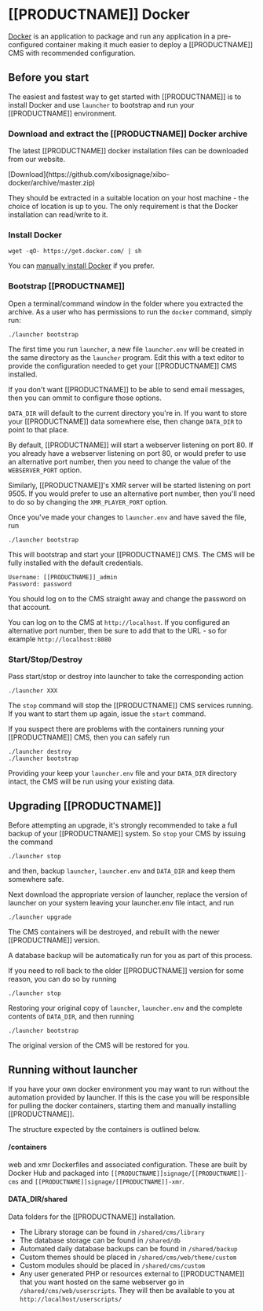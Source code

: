 <!--toc=getting_started-->
# [[PRODUCTNAME]] Docker

[Docker](https://docker.com/) is an application to package and run any
application in a pre-configured container making it much easier to deploy a [[PRODUCTNAME]]
CMS with recommended configuration.

## Before you start

The easiest and fastest way to get started with [[PRODUCTNAME]] is to
install Docker and use `launcher` to bootstrap and run your [[PRODUCTNAME]]
environment.

### Download and extract the [[PRODUCTNAME]] Docker archive

The latest [[PRODUCTNAME]] docker installation files can be downloaded
from our website.

<nonwhite>
[Download](https://github.com/xibosignage/xibo-docker/archive/master.zip)
</nonwhite>

They should be extracted in a suitable location on your host machine - the
choice of location is up to you. The only requirement is that the Docker
installation can read/write to it.

### Install Docker

```
wget -qO- https://get.docker.com/ | sh
```

You can [manually install Docker](https://docs.docker.com/installation/) if you
prefer.

### Bootstrap [[PRODUCTNAME]]
Open a terminal/command window in the folder where you extracted the archive.
As a user who has permissions to run the `docker` command, simply run:

```
./launcher bootstrap
```
The first time you run `launcher`, a new file `launcher.env` will be created in
the same directory as the `launcher` program. Edit this with a text editor to
provide the configuration needed to get your [[PRODUCTNAME]] CMS installed.

If you don't want [[PRODUCTNAME]] to be able to send email messages, then you can ommit to
configure those options.

`DATA_DIR` will default to the current directory you're in. If you want to store
your [[PRODUCTNAME]] data somewhere else, then change `DATA_DIR` to point to that place.

By default, [[PRODUCTNAME]] will start a webserver listening on port 80. If you already
have a webserver listening on port 80, or would prefer to use an alternative
port number, then you need to change the value of the `WEBSERVER_PORT` option.

Similarly, [[PRODUCTNAME]]'s XMR server will be started listening on port 9505. If you
would prefer to use an alternative port number, then you'll need to do so by
changing the `XMR_PLAYER_PORT` option.

Once you've made your changes to `launcher.env` and have saved the file, run

```
./launcher bootstrap
```

This will bootstrap and start your [[PRODUCTNAME]] CMS. The CMS will be fully installed
with the default credentials.

```
Username: [[PRODUCTNAME]]_admin
Password: password
```

You should log on to the CMS straight away and change the password on that
account.

You can log on to the CMS at `http://localhost`. If you configured an
alternative port number, then be sure to add that to the URL - so for example
`http://localhost:8080`

### Start/Stop/Destroy

Pass start/stop or destroy into launcher to take the corresponding action

```
./launcher XXX
```

The `stop` command will stop the [[PRODUCTNAME]] CMS services running. If you want to start
them up again, issue the `start` command.

If you suspect there are problems with the containers running your [[PRODUCTNAME]] CMS, then
you can safely run

```
./launcher destroy
./launcher bootstrap
```

Providing your keep your `launcher.env` file and your `DATA_DIR` directory intact,
the CMS will be run using your existing data.

## Upgrading [[PRODUCTNAME]]

Before attempting an upgrade, it's strongly recommended to take a full backup of
your [[PRODUCTNAME]] system. So `stop` your CMS by issuing the command

```
./launcher stop
```
and then, backup `launcher`, `launcher.env` and `DATA_DIR` and keep
them somewhere safe.

Next download the appropriate version of launcher, replace the version of
launcher on your system leaving your launcher.env file intact, and run

```
./launcher upgrade
```

The CMS containers will be destroyed, and rebuilt with the newer [[PRODUCTNAME]] version.

A database backup will be automatically run for you as part of this process.

If you need to roll back to the older [[PRODUCTNAME]] version for some reason, you can do
so by running

```
./launcher stop
```
Restoring your original copy of `launcher`, `launcher.env` and the complete
contents of `DATA_DIR`, and then running

```
./launcher bootstrap
```
The original version of the CMS will be restored for you.


## Running without launcher
If you have your own docker environment you may want to run without the
automation provided by launcher. If this is the case you will be responsible
for pulling the docker containers, starting them and manually installing [[PRODUCTNAME]].

The structure expected by the containers is outlined below.

#### /containers

web and xmr Dockerfiles and associated configuration. These are built by Docker
Hub and packaged into `[[PRODUCTNAME]]signage/[[PRODUCTNAME]]-cms` and `[[PRODUCTNAME]]signage/[[PRODUCTNAME]]-xmr`.

#### DATA_DIR/shared

Data folders for the [[PRODUCTNAME]] installation.

 - The Library storage can be found in `/shared/cms/library`
 - The database storage can be found in `/shared/db`
 - Automated daily database backups can be found in `/shared/backup`
 - Custom themes should be placed in `/shared/cms/web/theme/custom`
 - Custom modules should be placed in `/shared/cms/custom`
 - Any user generated PHP or resources external to [[PRODUCTNAME]] that you want hosted
   on the same webserver go in `/shared/cms/web/userscripts`. They will then
   be available to you at `http://localhost/userscripts/`
